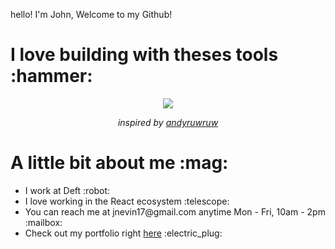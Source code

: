 hello! I'm John, Welcome to my Github!

<h1>
  I love building with theses tools :hammer:
</h1>

<p align="center">
  <img src="https://johnevin-profile-page.vercel.app/api/skills">
</p>

<p align="center"> 
  <i>inspired by <a href="https://github.com/andyruwruw">andyruwruw</a></i>
</p>

<h1>
  A little bit about me :mag:
</h1>

<ul> 
<li>I work at Deft :robot:</li>
<li>I love working in the React ecosystem :telescope:</li>
<li>You can reach me at jnevin17@gmail.com anytime Mon - Fri, 10am - 2pm :mailbox:</li>
<li>Check out my portfolio right <a href="https://www.johnevin.com">here</a> :electric_plug:</li> 
 </ul>
